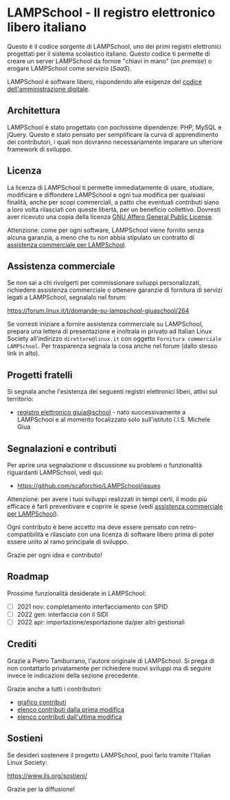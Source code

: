 # LAMPSchool - Il registro elettronico libero italiano

Questo è il codice sorgente di LAMPSchool, uno dei primi registri elettronici progettati per il sistema scolastico italiano. Questo codice ti permette di creare un server LAMPSchool da fornire "chiavi in mano" (_on premise_) o erogare LAMPSchool come servizio (_SaaS_).

LAMPSchool è software libero, rispondendo alle esigenze del [codice dell'amministrazione digitale](https://docs.italia.it/italia/piano-triennale-ict/codice-amministrazione-digitale-docs/it/v2018-09-28/index.html).

## Architettura

LAMPSchool è stato progettato con pochissime dipendenze: PHP, MySQL e jQuery. Questo è stato pensato per semplificare la curva di apprendimento dei contributori, i quali non dovranno necessariamente imparare un ulteriore framework di sviluppo.

## Licenza

La licenza di LAMPSchool ti permette immediatamente di usare, studiare, modificare e diffondere LAMPSchool e ogni tua modifica per qualsiasi finalità, anche per scopi commerciali, a patto che eventuali contributi siano a loro volta rilasciati con queste libertà, per un beneficio collettivo. Dovresti aver ricevuto una copia della licenza [GNU Affero General Public License](https://www.gnu.org/licenses/agpl-3.0.html).

Attenzione: come per ogni software, LAMPSchool viene fornito senza alcuna garanzia, a meno che tu non abbia stipulato un contratto di [assistenza commerciale per LAMPSchool](https://github.com/scaforchio/LAMPSchool#assistenza-commerciale).

## Assistenza commerciale

Se non sai a chi rivolgerti per commissionare sviluppi personalizzati, richiedere assistenza commerciale o ottenere garanzie di fornitura di servizi legati a LAMPSchool, segnalalo nel forum:

https://forum.linux.it/t/domande-su-lampschool-giuaschool/264

Se vorresti iniziare a fornire assistenza commerciale su LAMPSchool, prepara una lettera di presentazione e inoltrala in privato ad Italian Linux Society all'indirizzo `direttore@linux.it` con oggetto `Fornitura commerciale LAMPSchool`. Per trasparenza segnala la cosa anche nel forum (dallo stesso link in alto).

## Progetti fratelli

Si segnala anche l'esistenza dei seguenti registri elettronici liberi, attivi sul territorio:

* [registro elettronico giuia@school](https://github.com/trinko/giuaschool) - nato successivamente a LAMPSchool e al momento focalizzato solo sull'istituto I.I.S. Michele Giua

## Segnalazioni e contributi

Per aprire una segnalazione o discussione su problemi o funzionalità riguardanti LAMPSchool, vedi qui:

* https://github.com/scaforchio/LAMPSchool/issues

Attenzione: per avere i tuoi sviluppi realizzati in tempi certi, il modo più efficace è farli preventivare e coprire le spese (vedi [assistenza commerciale per LAMPSchool](https://github.com/scaforchio/LAMPSchool#assistenza-commerciale)).

Ogni contributo è bene accetto ma deve essere pensato con retro-compatibilità e rilasciato con una licenza di software libero prima di poter essere unito al ramo principale di sviluppo.

Grazie per ogni idea e contributo!

## Roadmap

Prossime funzionalità desiderate in LAMPSchool:

* [ ] 2021 nov: completamento interfacciamento con SPID
* [ ] 2022 gen: interfaccia con il SIDI
* [ ] 2022 apr: importazione/esportazione da/per altri gestionali

## Crediti

Grazie a Pietro Tamburrano, l'autore originale di LAMPSchool. Si prega di non contattarlo privatamente per richiedere nuovi sviluppi ma di seguire invece le indicazioni della sezione precedente.

Grazie anche a tutti i contributori:

* [grafico contributi](https://github.com/scaforchio/LAMPSchool/graphs/contributors)
* [elenco contributi dalla prima modifica](https://github.com/scaforchio/LAMPSchool/commits/master?after=ec0c6b3b0b71e1e147ac35344276deb99dd0edaa+209&branch=master)
* [elenco contributi dall'ultima modifica](https://github.com/scaforchio/LAMPSchool/commits/master)

## Sostieni

Se desideri sostenere il progetto LAMPSchool, puoi farlo tramite l'Italian Linux Society:

https://www.ils.org/sostieni/

Grazie per la diffusione!
